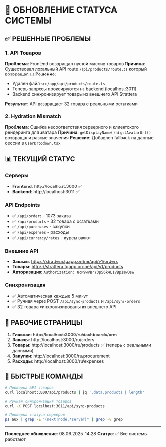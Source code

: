 # 🚀 ОБНОВЛЕНИЕ СТАТУСА СИСТЕМЫ

## ✅ РЕШЕННЫЕ ПРОБЛЕМЫ

### 1. API Товаров
**Проблема**: Frontend возвращал пустой массив товаров
**Причина**: Существовал локальный API route `/api/products/route.ts` который возвращал `[]`
**Решение**: 
- Удален файл `src/app/api/products/route.ts`
- Теперь запросы проксируются на backend (localhost:3011)
- Backend синхронизирует товары из внешнего API Strattera

**Результат**: API возвращает 32 товара с реальными остатками

### 2. Hydration Mismatch
**Проблема**: Ошибка несоответствия серверного и клиентского рендеринга для аватара
**Причина**: `getDisplayName()` и `getAvatarUrl()` возвращали разные значения
**Решение**: Добавлен fallback на данные сессии в `UserDropdown.tsx`

## 📊 ТЕКУЩИЙ СТАТУС

### Серверы
- **Frontend**: http://localhost:3000 ✅
- **Backend**: http://localhost:3011 ✅

### API Endpoints
- ✅ `/api/orders` - 1073 заказа
- ✅ `/api/products` - 32 товара с остатками
- ✅ `/api/purchases` - закупки
- ✅ `/api/expenses` - расходы
- ✅ `/api/currency/rates` - курсы валют

### Внешние API
- **Заказы**: https://strattera.tgapp.online/api/v1/orders
- **Товары**: https://strattera.tgapp.online/api/v1/products
- **Авторизация**: `Authorization: 8cM9wVBrY3p56k4L1VBpIBwOsw`

### Синхронизация
- ✅ Автоматическая каждые 5 минут
- ✅ Ручная через POST `/api/sync-products` и `/api/sync-orders`
- ✅ 32 товара синхронизированы из внешнего API

## 🎯 РАБОЧИЕ СТРАНИЦЫ

1. **Главная**: http://localhost:3000/ru/dashboards/crm
2. **Заказы**: http://localhost:3000/ru/orders
3. **Товары**: http://localhost:3000/ru/products ✅ (теперь с реальными данными)
4. **Закупки**: http://localhost:3000/ru/procurement
5. **Расходы**: http://localhost:3000/ru/expenses

## 🔧 БЫСТРЫЕ КОМАНДЫ

```bash
# Проверка API товаров
curl localhost:3000/api/products | jq '.data.products | length'

# Ручная синхронизация товаров
curl -X POST localhost:3011/api/sync-products

# Проверка статуса серверов
ps aux | grep -E "(next|node.*server)" | grep -v grep
```

---
**Последнее обновление**: 08.06.2025, 14:28
**Статус**: ✅ Все системы работают 
